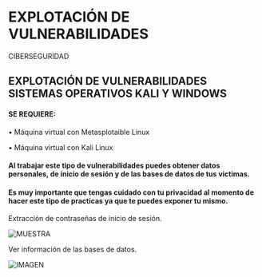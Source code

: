 # EXPLOTACIÓN DE VULNERABILIDADES
CIBERSEGURIDAD


## EXPLOTACIÓN DE VULNERABILIDADES SISTEMAS OPERATIVOS KALI Y WINDOWS

#### SE REQUIERE:

 •	Máquina virtual con Metasplotaible Linux
 
 •	Máquina virtual con Kali Linux
 
#### Al trabajar este tipo de vulnerabilidades puedes obtener datos personales, de inicio de sesión y de las bases de datos de tus victimas. 
#### Es muy importante que tengas cuidado con tu privacidad al momento de hacer este tipo de practicas ya que te puedes exponer tu mismo. 


 
 Extracción de contraseñas de inicio de sesión. 
 
 ![MUESTRA](https://user-images.githubusercontent.com/111086891/205401450-715e8620-dbc6-48c6-b0fb-413687d2871f.jpg)
 
 Ver información de las bases de datos. 
 
 ![IMAGEN](https://user-images.githubusercontent.com/111086891/205401633-28eee639-460b-494c-997d-a82afba2577d.jpg)

